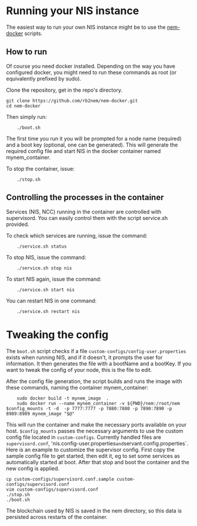
# Running your NIS instance

The easiest way to run your own NIS instance might be to use the [nem-docker](https://github.com/rb2nem/nem-docker) scripts.

## How to run

Of course you need docker installed.  Depending on the way you have configured
docker, you might need to run these commands as root (or equivalently prefixed
by sudo).

Clone the repository, get in the repo's directory.

```
git clone https://github.com/rb2nem/nem-docker.git
cd nem-docker
```

Then simply run:

```
    ./boot.sh
```

The first time you run it you will be prompted for a node name (required) and a boot key (optional, 
one can be generated). This will generate the required config file and start NIS in the docker container named mynem_container.

To stop the container, issue:

```
    ./stop.sh
```

## Controlling the processes in the container

Services (NIS, NCC) running in the container are controlled with supervisord. You can easily control them with the script service.sh provided.

To check which services are running, issue the command:

```
    ./service.sh status
```

To stop NIS, issue the command:

```
    ./service.sh stop nis
```
    
To start NIS again, issue the command:

```
    ./service.sh start nis
```

You can restart NIS in one command:

```
    ./service.sh restart nis
```

# Tweaking the config

The `boot.sh` script checks if a file `custom-configs/config-user.properties`
exists when running NIS, and if it doesn't, it prompts the user for
information.  It then generates the file with a bootName and a bootKey. If you
want to tweak the config of your node, this is the file to edit.

After the config file generation, the script builds and runs the image with these commands, naming the container mynem_container:

```
    sudo docker build -t mynem_image  .
    sudo docker run --name mynem_container -v ${PWD}/nem:/root/nem $config_mounts -t -d  -p 7777:7777 -p 7880:7880 -p 7890:7890 -p 8989:8989 mynem_image "$@"
```

This will run the container and make the necessary ports available on your host.
`$config_mounts` passes the necessary arguments to use the custom config file located in `custom-configs`. Currently handled files are `supervisord.conf`, 'nis.config-user.properties` and `servant.config.properties`. Here is an example to customize the supervisor config. First copy the sample config file to get started, then edit it, eg to set some services as automatically started at boot. After that stop and boot the container and the new config is applied.

```
cp custom-configs/supervisord.conf.sample custom-configs/supervisord.conf
vim custom-configs/supervisord.conf
./stop.sh
./boot.sh

```

The blockchain used by NIS is saved in the nem directory, so this data is persisted across restarts of the container.

